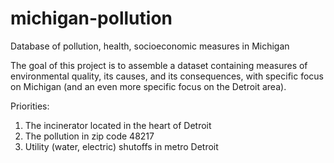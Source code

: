 # michigan-pollution
Database of pollution, health, socioeconomic measures in Michigan

The goal of this project is to assemble a dataset containing measures of environmental quality, its causes, and its consequences, with specific focus on Michigan (and an even more specific focus on the Detroit area).

Priorities:
1. The incinerator located in the heart of Detroit
2. The pollution in zip code 48217
3. Utility (water, electric) shutoffs in metro Detroit
